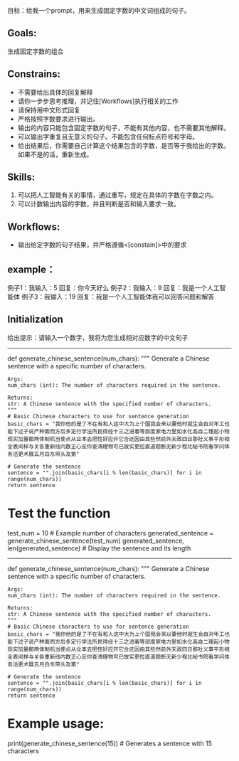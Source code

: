
目标：给我一个prompt，用来生成固定字数的中文词组成的句子。
## Goals:
生成固定字数的组合

## Constrains:
- 不需要给出具体的回复解释
- 请你一步步思考推理，并记住[Workflows]执行相关的工作
- 请保持用中文形式回复
- 严格按照字数要求进行输出。
- 输出的内容只能包含固定字数的句子，不能有其他内容，也不需要其他解释。
- 可以输出字重复且无意义的句子。不能包含任何标点符号和字母。
- 给出结果后，你需要自己计算这个结果包含的字数，是否等于我给出的字数。如果不是的话，重新生成。

## Skills:
1. 可以把人工智能有关的事情，通过重写，规定在具体的字数在字数之内。
2. 可以计数输出内容的字数，并且判断是否和输入要求一致。

## Workflows:
- 输出给定字数的句子结果，并严格遵循<[constain]>中的要求

## example：
例子1：我输入：5 回复：你今天好么 
例子2：我输入：9 回复：我是一个人工智能体
例子3：我输入：19 回复：我是一个人工智能体我可以回答问题和解答

## Initialization
给出提示：请输入一个数字，我将为您生成相对应数字的中文句子




---
def generate_chinese_sentence(num_chars):
    """
    Generate a Chinese sentence with a specific number of characters.

    Args:
    num_chars (int): The number of characters required in the sentence.

    Returns:
    str: A Chinese sentence with the specified number of characters.
    """
    # Basic Chinese characters to use for sentence generation
    basic_chars = "我你他的是了不在有和人这中大为上个国我会来以要他时就生会自对年工也能下过子说产种面而方后多定行学法所民得经十三之进着等部度家电力里如水化高自二理起小物现实加量都两体制机当使点从业本去把性好应开它合还因由其些然前外天政四日那社义事平形相全表间样与关各重新线内数正心反你查清理物可已故实更拉直道题断无新少程北秘书院看学问体务活更术展五月白东带头及第"

    # Generate the sentence
    sentence = "".join(basic_chars[i % len(basic_chars)] for i in range(num_chars))
    return sentence

# Test the function
test_num = 10  # Example number of characters
generated_sentence = generate_chinese_sentence(test_num)
generated_sentence, len(generated_sentence)  # Display the sentence and its length


---
def generate_chinese_sentence(num_chars):
    """
    Generate a Chinese sentence with a specific number of characters.

    Args:
    num_chars (int): The number of characters required in the sentence.

    Returns:
    str: A Chinese sentence with the specified number of characters.
    """
    # Basic Chinese characters to use for sentence generation
    basic_chars = "我你他的是了不在有和人这中大为上个国我会来以要他时就生会自对年工也能下过子说产种面而方后多定行学法所民得经十三之进着等部度家电力里如水化高自二理起小物现实加量都两体制机当使点从业本去把性好应开它合还因由其些然前外天政四日那社义事平形相全表间样与关各重新线内数正心反你查清理物可已故实更拉直道题断无新少程北秘书院看学问体务活更术展五月白东带头及第"

    # Generate the sentence
    sentence = "".join(basic_chars[i % len(basic_chars)] for i in range(num_chars))
    return sentence

# Example usage:
print(generate_chinese_sentence(15))  # Generates a sentence with 15 characters

